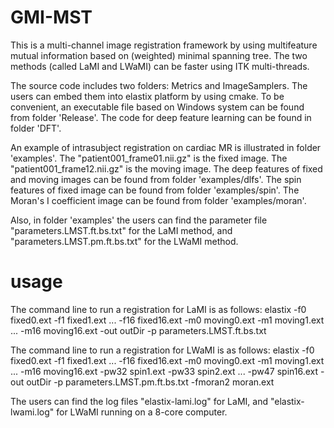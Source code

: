 # GMI-MST

This is a multi-channel image registration framework by using multifeature mutual information based on (weighted) minimal spanning tree. The two methods (called LaMI and LWaMI) can be faster using ITK multi-threads.

The source code includes two folders: Metrics and ImageSamplers. The users can embed them into elastix platform by using cmake. To be convenient, an executable file based on Windows system can be found from folder 'Release'.
The code for deep feature learning can be found in folder 'DFT'.

An example of intrasubject registration on cardiac MR is illustrated in folder 'examples'. The "patient001_frame01.nii.gz" is the fixed image. The "patient001_frame12.nii.gz" is the moving image. 
The deep features of fixed and moving images can be found from folder 'examples/dlfs'. The spin features of fixed image can be found from folder 'examples/spin'. The Moran's I coefficient image can be found from folder 'examples/moran'. 

Also, in folder 'examples' the users can find the parameter file "parameters.LMST.ft.bs.txt" for the LaMI method, and "parameters.LMST.pm.ft.bs.txt" for the LWaMI method.


# usage

The command line to run a registration for LaMI is as follows:
elastix -f0 fixed0.ext -f1 fixed1.ext ... -f16 fixed16.ext -m0 moving0.ext -m1 moving1.ext ... -m16 moving16.ext -out outDir -p parameters.LMST.ft.bs.txt

The command line to run a registration for LWaMI is as follows:
elastix -f0 fixed0.ext -f1 fixed1.ext ... -f16 fixed16.ext -m0 moving0.ext -m1 moving1.ext ... -m16 moving16.ext -pw32 spin1.ext -pw33 spin2.ext ... -pw47 spin16.ext -out outDir -p parameters.LMST.pm.ft.bs.txt -fmoran2 moran.ext

The users can find the log files "elastix-lami.log" for LaMI, and "elastix-lwami.log" for LWaMI running on a 8-core computer.
